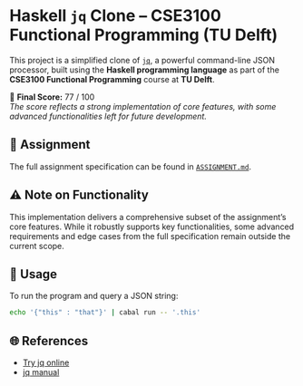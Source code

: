 # Haskell `jq` Clone – CSE3100 Functional Programming (TU Delft)

This project is a simplified clone of [`jq`](https://jqlang.org/), a powerful command-line JSON processor, built using the **Haskell programming language** as part of the **CSE3100 Functional Programming** course at **TU Delft**.

📌 **Final Score:** 77 / 100  
*The score reflects a strong implementation of core features, with some advanced functionalities left for future development.*

## 📄 Assignment

The full assignment specification can be found in [`ASSIGNMENT.md`](./ASSIGNMENT.md).

## ⚠️ Note on Functionality

This implementation delivers a comprehensive subset of the assignment’s core features. While it robustly supports key functionalities, some advanced requirements and edge cases from the full specification remain outside the current scope.

## 🚀 Usage

To run the program and query a JSON string:

```bash
echo '{"this" : "that"}' | cabal run -- '.this'
```

## 🌐 References

- [Try jq online](https://play.jqlang.org/)
- [jq manual](https://jqlang.org/manual/)
